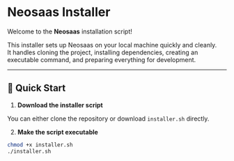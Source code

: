 # Neosaas Installer

Welcome to the **Neosaas** installation script!

This installer sets up Neosaas on your local machine quickly and cleanly.  
It handles cloning the project, installing dependencies, creating an executable command, and preparing everything for development.

---

## 🚀 Quick Start

1. **Download the installer script**

You can either clone the repository or download `installer.sh` directly.

2. **Make the script executable**

```bash
chmod +x installer.sh
./installer.sh

